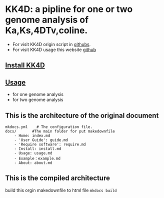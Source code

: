 # KK4D: a pipline for one or two genome analysis of Ka,Ks,4DTv,coline.
* For visit KK4D origin script in [githubs](https://github.com/chaimol/KK4D).
* For visit KK4D usage this website [github](https://github.com/chaimol/chaimol.github.com/tree/master/product/KK4D)

## [Install KK4D](install.md)

## [Usage](usage.md)
- for one genome analysis
- for two genome analysis

## This is the architecture of the original document
    mkdocs.yml    # The configuration file.
    docs/		#The main folder for put makedownfile
		- Home: index.md
		- 'User Guide': guide.md
		- 'Require software': require.md
		- Install: install.md
		- Usage: usage.md
		- Example：example.md
		- About: about.md

## This is the compiled architecture
build this orgin makedownfile to html file
`mkdocs build`
